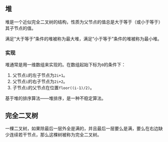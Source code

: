 ## 堆

堆是一个近似完全二叉树的结构，性质为父节点的值总是大于等于（或小于等于）其子节点的值。

满足“大于等于”条件的堆被称为最大堆，满足“小于等于”条件的堆被称为最小堆。

### 实现

堆通常是用一维数组来实现的。在数组起始下标为`0`的条件下：

1. 父节点`i`的左子节点为`2i+1`。
2. 父节点`i`的右子节点为`2i+2`。
3. 子节点`i`的父节点在位置`floor((i-1)/2)`。

基于堆的排序算法——堆排序，是一种不稳定算法。



## 完全二叉树

一棵二叉树，如果除最后一层外全是满的，并且最后一层要么是满，要么在右边缺少连续若干节点，那么这棵树被称为完全二叉树。